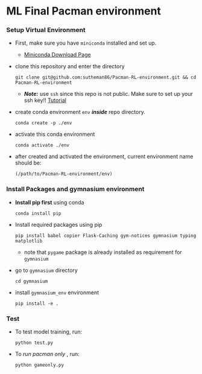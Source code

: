 # ML Final Pacman environment

### Setup Virtual Environment

* First, make sure you have `miniconda` installed and set up.
    * [Miniconda Download Page](https://docs.anaconda.com/miniconda/miniconda-install/)

* clone this repository and enter the directory
    ```
    git clone git@github.com:sutheman86/Pacman-RL-environment.git && cd Pacman-RL-environment
    ```
    * ***Note:*** use `ssh` since this repo is not public. Make sure to set up your ssh key!! [Tutorial](https://docs.github.com/en/authentication/connecting-to-github-with-ssh)

* create conda environment `env` ***inside*** repo directory.
    ```
    conda create -p ./env
    ```

* activate this conda environment
    ```
    conda activate ./env
    ```

* after created and activated the environment, current environment name should be:
    ```
    (/path/to/Pacman-RL-environment/env)
    ```

### Install Packages and gymnasium environment

* **Install pip first** using conda
    ```
    conda install pip
    ```

* Install required packages using pip
    ```
    pip install babel copier Flask-Caching gym-notices gymnasium typing matplotlib
    ```
    * note that `pygame` package is already installed as requirement for `gymnasium`

* go to `gymnasium` directory
    ```
    cd gymnasium
    ```

* install `gymnasium_env` environment
    ```
    pip install -e .
    ```

### Test

* To test model training, run:
    ```
    python test.py
    ```

* To *run pacman only* , run:
    ```
    python gameonly.py
    ```
